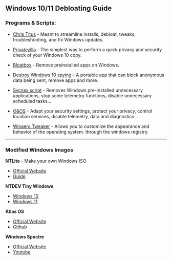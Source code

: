 ## **Windows 10/11 Debloating Guide**

### Programs & Scripts:

- [Chris Titus](https://github.com/ChrisTitusTech/winutil) - Meant to streamline installs, debloat, tweaks, troubleshooting, and fix Windows updates.

- [Privatezilla](https://github.com/builtbybel/privatezilla) - The simplest way to perform a quick privacy and security check of your Windows 10 copy. 

- [Bloatbox](https://github.com/builtbybel/bloatbox) - Remove preinstalled apps on Windows. 

- [Destroy Windows 10 spying](https://m.majorgeeks.com/files/details/destroy_windows_10_spying.html) - A portable app that can block anonymous data being sent, remove apps and more.

- [Sycnex script](https://github.com/Sycnex/Windows10Debloater) - Removes Windows pre-installed unnecessary applications, stop some telemetry functions, disable unnecessary scheduled tasks...

- [O&OS](https://www.oo-software.com/en/shutup10) - Adapt your security settings, protect your privacy, control location services, disable telemetry, data and diagnostics...

- [Winaero Tweaker](https://winaero.com/winaero-tweaker/) - Allows you to customize the appearance and behavior of the operating system. through the windows registry.

---

### **Modified Windows Images**

**NTLite** - Make your own Windows ISO 
- [Official Website](https://www.ntlite.com/)
- [Guide](https://christitus.com/ntlite-guide/)

**NTDEV Tiny Windows**
- [Windows 10](https://archive.org/details/tiny-10-NTDEV)
- [Windows 11](https://archive.org/details/tiny-11-NTDEV)

**Atlas OS**
- [Official Website](https://atlasos.net/)
- [Github](https://github.com/Atlas-OS/Atlas)

**Windows Spectre**
- [Official Website](https://ghostspectre.the-ninja.jp/20H2.X64.html)
- [Youtube](https://www.youtube.com/c/GHOSTSPECTRE/videos)